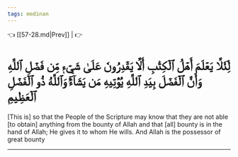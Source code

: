 ```yaml
---
tags: medinan
---
```


👈 [[57-28.md|Prev]] |  👉

# لِّئَلَّا يَعۡلَمَ أَهۡلُ ٱلۡكِتَٰبِ أَلَّا يَقۡدِرُونَ عَلَىٰ شَيۡءٖ مِّن فَضۡلِ ٱللَّهِ وَأَنَّ ٱلۡفَضۡلَ بِيَدِ ٱللَّهِ يُؤۡتِيهِ مَن يَشَآءُۚ وَٱللَّهُ ذُو ٱلۡفَضۡلِ ٱلۡعَظِيمِ

[This is] so that the People of the Scripture may know that they are not able [to obtain] anything from the bounty of Allah and that [all] bounty is in the hand of Allah; He gives it to whom He wills. And Allah is the possessor of great bounty

---

